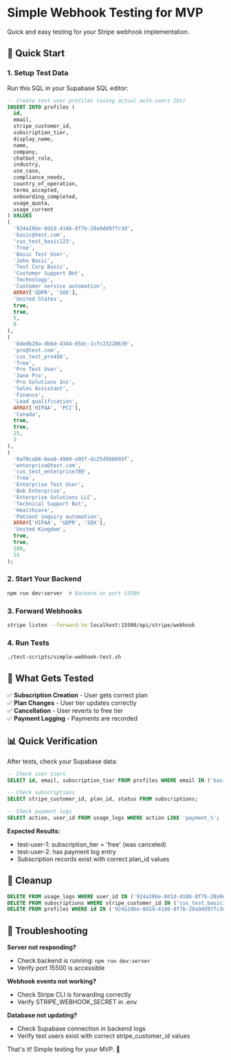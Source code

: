 # Simple Webhook Testing for MVP

Quick and easy testing for your Stripe webhook implementation.

## 🚀 Quick Start

### 1. Setup Test Data
Run this SQL in your Supabase SQL editor:
```sql
-- Create test user profiles (using actual auth.users IDs)
INSERT INTO profiles (
  id, 
  email, 
  stripe_customer_id, 
  subscription_tier, 
  display_name,
  name,
  company,
  chatbot_role,
  industry,
  use_case,
  compliance_needs,
  country_of_operation,
  terms_accepted,
  onboarding_completed,
  usage_quota,
  usage_current
) VALUES
(
  '924a10be-8d1d-4186-8f7b-20a9dd97fc3d', 
  'basic@test.com', 
  'cus_test_basic123', 
  'free', 
  'Basic Test User',
  'John Basic',
  'Test Corp Basic',
  'Customer Support Bot',
  'Technology',
  'Customer service automation',
  ARRAY['GDPR', 'SOX'],
  'United States',
  true,
  true,
  5,
  0
),
(
  '8dedb28a-db6d-43d4-85dc-1cfc23228639', 
  'pro@test.com', 
  'cus_test_pro456', 
  'free', 
  'Pro Test User',
  'Jane Pro',
  'Pro Solutions Inc',
  'Sales Assistant',
  'Finance',
  'Lead qualification',
  ARRAY['HIPAA', 'PCI'],
  'Canada',
  true,
  true,
  25,
  3
),
(
  '8af0cab6-6ea8-4960-a93f-dc25d566893f', 
  'enterprise@test.com', 
  'cus_test_enterprise789', 
  'free', 
  'Enterprise Test User',
  'Bob Enterprise',
  'Enterprise Solutions LLC',
  'Technical Support Bot',
  'Healthcare',
  'Patient inquiry automation',
  ARRAY['HIPAA', 'GDPR', 'SOX'],
  'United Kingdom',
  true,
  true,
  100,
  15
);
```

### 2. Start Your Backend
```bash
npm run dev:server  # Backend on port 15500
```

### 3. Forward Webhooks
```bash
stripe listen --forward-to localhost:15500/api/stripe/webhook
```

### 4. Run Tests
```bash
./test-scripts/simple-webhook-test.sh
```

## 🧪 What Gets Tested

✅ **Subscription Creation** - User gets correct plan  
✅ **Plan Changes** - User tier updates correctly  
✅ **Cancellation** - User reverts to free tier  
✅ **Payment Logging** - Payments are recorded  

## 📊 Quick Verification

After tests, check your Supabase data:

```sql
-- Check user tiers
SELECT id, email, subscription_tier FROM profiles WHERE email IN ('basic@test.com', 'pro@test.com', 'enterprise@test.com');

-- Check subscriptions  
SELECT stripe_customer_id, plan_id, status FROM subscriptions;

-- Check payment logs
SELECT action, user_id FROM usage_logs WHERE action LIKE 'payment_%';
```

**Expected Results:**
- test-user-1: subscription_tier = 'free' (was canceled)
- test-user-2: has payment log entry
- Subscription records exist with correct plan_id values

## 🧹 Cleanup

```sql
DELETE FROM usage_logs WHERE user_id IN ('924a10be-8d1d-4186-8f7b-20a9dd97fc3d', '8dedb28a-db6d-43d4-85dc-1cfc23228639', '8af0cab6-6ea8-4960-a93f-dc25d566893f');
DELETE FROM subscriptions WHERE stripe_customer_id IN ('cus_test_basic123', 'cus_test_pro456', 'cus_test_enterprise789');  
DELETE FROM profiles WHERE id IN ('924a10be-8d1d-4186-8f7b-20a9dd97fc3d', '8dedb28a-db6d-43d4-85dc-1cfc23228639', '8af0cab6-6ea8-4960-a93f-dc25d566893f');
```

## 🚨 Troubleshooting

**Server not responding?**
- Check backend is running: `npm run dev:server`
- Verify port 15500 is accessible

**Webhook events not working?**
- Check Stripe CLI is forwarding correctly
- Verify STRIPE_WEBHOOK_SECRET in .env

**Database not updating?**
- Check Supabase connection in backend logs
- Verify test users exist with correct stripe_customer_id values

That's it! Simple testing for your MVP. 🎯